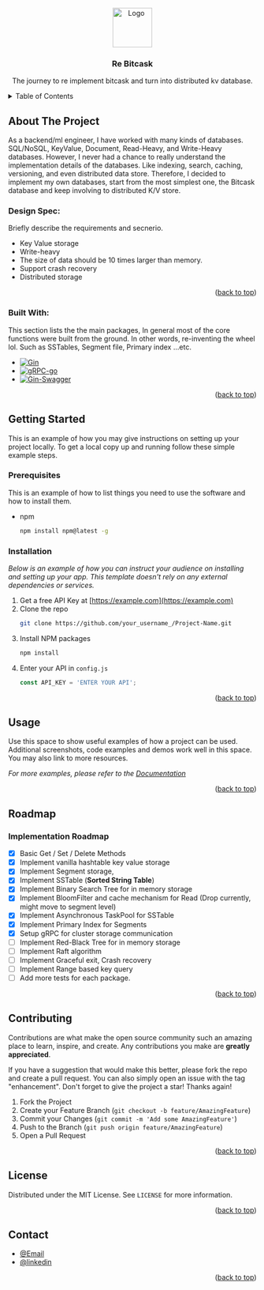 <!-- PROJECT LOGO -->
<br />
<div align="center">
  <a href="https://github.com/othneildrew/Best-README-Template">
    <img src="images/logo.png" alt="Logo" width="80" height="80">
  </a>

  <h3 align="center">Re Bitcask</h3>

  <p align="center">
    The journey to re implement bitcask and turn into distributed kv database.
  </p>
</div>



<!-- TABLE OF CONTENTS -->
<details>
  <summary>Table of Contents</summary>
  <ol>
    <li>
      <a href="#about-the-project">About The Project</a>
      <ul>
        <li><a href="#built-with">Built With</a></li>
      </ul>
    </li>
    <li>
      <a href="#getting-started">Getting Started</a>
      <ul>
        <li><a href="#prerequisites">Prerequisites</a></li>
        <li><a href="#installation">Installation</a></li>
      </ul>
    </li>
    <li><a href="#usage">Usage</a></li>
    <li><a href="#roadmap">Roadmap</a></li>
    <li><a href="#contributing">Contributing</a></li>
    <li><a href="#license">License</a></li>
    <li><a href="#contact">Contact</a></li>
  </ol>
</details>



<!-- ABOUT THE PROJECT -->
## About The Project

As a backend/ml engineer, I have worked with many kinds of databases. SQL/NoSQL, KeyValue, Document, Read-Heavy, and Write-Heavy databases. However, I never had a chance to really understand the implementation details of the databases. Like indexing, search, caching, versioning, and even distributed data store. Therefore, I decided to implement my own databases, start from the most simplest one, the Bitcask database and keep involving to distributed K/V store. 

### Design Spec:
Briefly describe the requirements and secnerio.
* Key Value storage
* Write-heavy
* The size of data should be 10 times larger than memory.
* Support crash recovery
* Distributed storage

<p align="right">(<a href="#readme-top">back to top</a>)</p>


### Built With:
This section lists the the main packages, In general most of the core functions were built from the ground.
In other words, re-inventing the wheel lol.  Such as SSTables, Segment file, Primary index ...etc.

* [![Gin][gin-gonic]][gin-url]
* [![gRPC-go][gRPC]][gRPC-url]
* [![Gin-Swagger][swagger]][swagger-url]

<p align="right">(<a href="#readme-top">back to top</a>)</p>



<!-- GETTING STARTED -->
## Getting Started

This is an example of how you may give instructions on setting up your project locally.
To get a local copy up and running follow these simple example steps.

### Prerequisites

This is an example of how to list things you need to use the software and how to install them.
* npm
  ```sh
  npm install npm@latest -g
  ```

### Installation

_Below is an example of how you can instruct your audience on installing and setting up your app. This template doesn't rely on any external dependencies or services._

1. Get a free API Key at [https://example.com](https://example.com)
2. Clone the repo
   ```sh
   git clone https://github.com/your_username_/Project-Name.git
   ```
3. Install NPM packages
   ```sh
   npm install
   ```
4. Enter your API in `config.js`
   ```js
   const API_KEY = 'ENTER YOUR API';
   ```

<p align="right">(<a href="#readme-top">back to top</a>)</p>



<!-- USAGE EXAMPLES -->
## Usage

Use this space to show useful examples of how a project can be used. Additional screenshots, code examples and demos work well in this space. You may also link to more resources.

_For more examples, please refer to the [Documentation](https://example.com)_

<p align="right">(<a href="#readme-top">back to top</a>)</p>



<!-- ROADMAP -->
## Roadmap

### Implementation Roadmap
- [x]  Basic Get / Set / Delete Methods 
- [x]  Implement vanilla hashtable key value storage
- [x]  Implement Segment storage,
- [x]  Implement SSTable (**Sorted String Table**)
- [x]  Implement Binary Search Tree for in memory storage
- [x]  Implement BloomFilter and cache mechanism for Read (Drop currently, might move to segment level)
- [x]  Implement Asynchronous TaskPool for SSTable
- [x]  Implement Primary Index for Segments
- [x]  Setup gRPC for cluster storage communication
- [ ]  Implement Red-Black Tree for in memory storage
- [ ]  Implement Raft algorithm
- [ ]  Implement Graceful exit, Crash recovery
- [ ]  Implement Range based key query
- [ ]  Add more tests for each package.

<p align="right">(<a href="#readme-top">back to top</a>)</p>



<!-- CONTRIBUTING -->
## Contributing

Contributions are what make the open source community such an amazing place to learn, inspire, and create. Any contributions you make are **greatly appreciated**.

If you have a suggestion that would make this better, please fork the repo and create a pull request. You can also simply open an issue with the tag "enhancement".
Don't forget to give the project a star! Thanks again!

1. Fork the Project
2. Create your Feature Branch (`git checkout -b feature/AmazingFeature`)
3. Commit your Changes (`git commit -m 'Add some AmazingFeature'`)
4. Push to the Branch (`git push origin feature/AmazingFeature`)
5. Open a Pull Request

<p align="right">(<a href="#readme-top">back to top</a>)</p>



<!-- LICENSE -->
## License

Distributed under the MIT License. See `LICENSE` for more information.

<p align="right">(<a href="#readme-top">back to top</a>)</p>



<!-- CONTACT -->
## Contact
- [@Email](lochuhsin@gmail.com)
- [@linkedin](https://www.linkedin.com/in/lochuhsin/)

<p align="right">(<a href="#readme-top">back to top</a>)</p>




<!-- MARKDOWN LINKS & IMAGES -->
<!-- https://www.markdownguide.org/basic-syntax/#reference-style-links -->
[license-shield]: https://img.shields.io/github/license/othneildrew/Best-README-Template.svg?style=for-the-badge
[license-url]: https://github.com/othneildrew/Best-README-Template/blob/master/LICENSE.txt
[linkedin-shield]: https://img.shields.io/badge/-LinkedIn-black.svg?style=for-the-badge&logo=linkedin&colorB=555
[linkedin-url]: https://linkedin.com/in/othneildrew
[gin-gonic]:https://img.shields.io/badge/gin-gonic?style=for-the-badge&logo=gin&logoColor=trasnparent&labelColor=black&color=black
[gin-url]: https://github.com/gin-gonic/gin?tab=readme-ov-file
[gRPC]: https://img.shields.io/badge/grpc-go?style=for-the-badge&logo=grpc-go&logoColor=trasnparent&labelColor=black&color=black
[gRPC-url]:https://github.com/grpc/grpc-go
[React.js]: https://img.shields.io/badge/React-20232A?style=for-the-badge&logo=react&logoColor=61DAFB
[swagger]: https://img.shields.io/badge/gin-swagger?style=for-the-badge&logo=swagger&logoColor=trasnparent&labelColor=black&color=black
[swagger-url]:https://github.com/swaggo/gin-swagger
